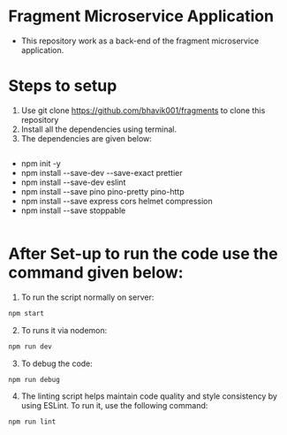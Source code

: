 # Fragment Microservice Application
* This repository work as a back-end of the fragment microservice application.

# Steps to setup
1. Use git clone https://github.com/bhavik001/fragments to clone this repository
2. Install all the dependencies using terminal.
3. The dependencies are given below:
   ```sh
  * npm init -y
  * npm install --save-dev --save-exact prettier
  * npm install --save-dev eslint
  * npm install --save pino pino-pretty pino-http
  * npm install --save express cors helmet compression
  * npm install --save stoppable
    ```

 # After Set-up to run the code use the command given below:
1. To run the script normally on server:
```sh
npm start
```
2. To runs it via nodemon:
```sh
npm run dev
```
3. To debug the code:
```sh
npm run debug
```
4. The linting script helps maintain code quality and style consistency by using ESLint. To run it, use the following command:
```sh
npm run lint
```
